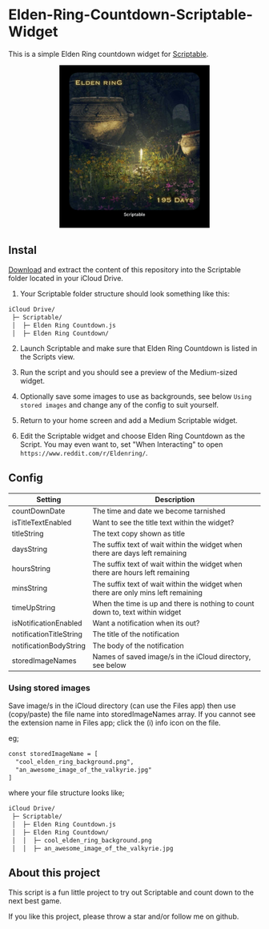 # Elden-Ring-Countdown-Scriptable-Widget
This is a simple Elden Ring countdown widget for [Scriptable](https://scriptable.app). 

<p align="center">
  <img src="https://github.com/unitsix/Elden-Ring-Countdown-Scriptable-Widget/blob/main/Cover%20Image.jpg?raw=true" alt="Cover image" style="max-width: 300px;"/>
</p>

## Instal

[Download](https://github.com/unitsix/Elden-Ring-Countdown-Scriptable-Widget/archive/refs/heads/main.zip) and extract the content of this repository into the Scriptable folder located in your iCloud Drive.

1. Your Scriptable folder structure should look something like this:

```
iCloud Drive/
 ├─ Scriptable/
 │  ├─ Elden Ring Countdown.js
 │  ├─ Elden Ring Countdown/
```

2. Launch Scriptable and make sure that Elden Ring Countdown is listed in the Scripts view.

3. Run the script and you should see a preview of the Medium-sized widget.

4. Optionally save some images to use as backgrounds, see below `Using stored images` and change any of the config to suit yourself.

5. Return to your home screen and add a Medium Scriptable widget.

6. Edit the Scriptable widget and choose Elden Ring Countdown as the Script. You may even want to, set "When Interacting" to open `https://www.reddit.com/r/Eldenring/`.

## Config

Setting | Description
--- | ---
countDownDate | The time and date we become tarnished
isTitleTextEnabled | Want to see the title text within the widget?
titleString | The text copy shown as title
daysString | The suffix text of wait within the widget when there are days left remaining
hoursString | The suffix text of wait within the widget when there are hours left remaining
minsString | The suffix text of wait within the widget when there are only mins left remaining
timeUpString |  When the time is up and there is nothing to count down to, text within widget
isNotificationEnabled | Want a notification when its out?
notificationTitleString | The title of the notification
notificationBodyString | The body of the notification
storedImageNames | Names of saved image/s in the iCloud directory, see below

### Using stored images
Save image/s in the iCloud directory (can use the Files app) then use (copy/paste) the file name into storedImageNames array. If you cannot see the extension name in Files app; click the (i) info icon on the file.

eg;
```
const storedImageName = [
  "cool_elden_ring_background.png",
  "an_awesome_image_of_the_valkyrie.jpg"
]
```
where your file structure looks like;
```
iCloud Drive/
 ├─ Scriptable/
 │  ├─ Elden Ring Countdown.js
 │  ├─ Elden Ring Countdown/
 │  │  ├─ cool_elden_ring_background.png
 │  │  ├─ an_awesome_image_of_the_valkyrie.jpg
```

## About this project

This script is a fun little project to try out Scriptable and count down to the next best game.

If you like this project, please throw a star and/or follow me on github.
